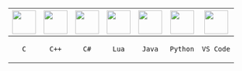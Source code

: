 | <img align="center" height="48px" width="48px" src="https://skillicons.dev/icons?i=c"/> | <img align="center" height="48px" width="48px" src="https://skillicons.dev/icons?i=cpp"/> | <img align="center" height="48px" width="48px" src="https://skillicons.dev/icons?i=cs"/> | <img align="center" height="48px" width="48px" src="https://skillicons.dev/icons?i=lua"/> | <img align="center" height="48px" width="48px" src="https://skillicons.dev/icons?i=java"/> | <img align="center" height="48px" width="48px" src="https://skillicons.dev/icons?i=python"/> | <img align="center" height="48px" width="48px" src="https://skillicons.dev/icons?i=vscode"/> 
|---|---|---|---|---|---|---
| <p align="center"> `C` </p> | <p align="center"> `C++` </p> | <p align="center"> `C#` </p> | <p align="center"> `Lua` </p> | <p align="center"> `Java` </p> | <p align="center"> `Python` </p> | <p align="center"> `VS Code` </p> 

